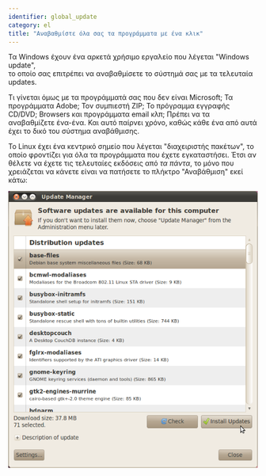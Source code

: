 ```yaml
---
identifier: global_update
category: el
title: "Αναβαθμίστε όλα σας τα προγράμματα με ένα κλικ"
---
```


Τα Windows έχουν ένα αρκετά χρήσιμο εργαλείο που λέγεται "Windows update",  
το οποίο σας επιτρέπει να αναβαθμίσετε το σύστημά σας με τα τελευταία updates.

Τι γίνεται όμως με τα προγράμματά σας που δεν είναι Microsoft; Τα προγράμματα 
Adobe; Τον συμπιεστή ZIP; Το πρόγραμμα εγγραφής CD/DVD; Browsers και προγράμματα email 
κλπ; Πρέπει να τα αναβαθμίζετε ένα-ένα. Και αυτό παίρνει χρόνο, καθώς κάθε ένα από αυτά
έχει το δικό του σύστημα αναβάθμισης.

Το Linux έχει ένα κεντρικό σημείο που λέγεται "διαχειριστής πακέτων", το οποίο
φροντίζει για όλα τα προγράμματα που έχετε εγκαταστήσει. Έτσι αν θέλετε να έχετε
τις τελευταίες εκδόσεις από <i>τα πάντα</i>, το μόνο που χρειάζεται να κάνετε είναι
να πατήσετε το πλήκτρο "Αναβάθμιση" εκεί κάτω:

<img src="/img/global_update.png" />




